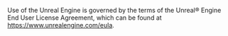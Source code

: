 Use of the Unreal Engine is governed by the terms of the Unreal® Engine End User License Agreement, which can be found at https://www.unrealengine.com/eula.
